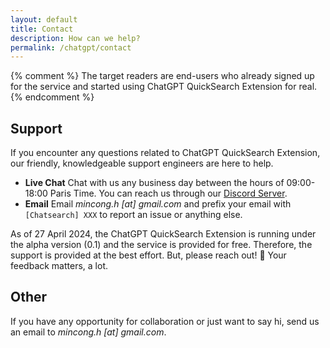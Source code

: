 ```yaml
---
layout: default
title: Contact
description: How can we help?
permalink: /chatgpt/contact
---
```


{% comment %}
The target readers are end-users who already signed up for the service and started using ChatGPT QuickSearch Extension for real.
{% endcomment %}

## Support

If you encounter any questions related to ChatGPT QuickSearch Extension, our friendly, knowledgeable support engineers are here to help.

* **Live Chat** Chat with us any business day between the hours of 09:00-18:00 Paris Time. You can reach us through our [Discord Server](https://discord.gg/SnkRVBG2).
* **Email** Email _mincong.h [at] gmail.com_ and prefix your email with `[Chatsearch] XXX` to report an issue or anything else.

As of 27 April 2024, the ChatGPT QuickSearch Extension is running under the alpha version (0.1) and the service is provided for free. Therefore, the support is provided at the best effort. But, please reach out! 🙏 Your feedback matters, a lot.

## Other

If you have any opportunity for collaboration or just want to say hi, send us an email to _mincong.h [at] gmail.com_.
